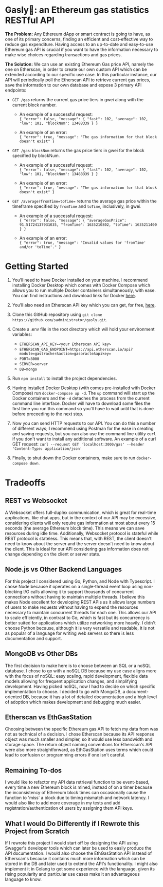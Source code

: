 # Gasly💨: an Ethereum gas statistics RESTful API
**The Problem:**
Any Ethereum dApp or smart contract is going to have, as one of its primary concerns, finding an efficient and cost-effective way to reduce gas expenditure. Having access to an up-to-date and easy-to-use Ethereum gas API is crucial if you want to have the information necessary to make wise choices regarding transactions and gas prices.

**The Solution:**
We can use an existing Ethereum Gas price API, namely the one on Etherscan, in order to create our own custom API which can be extended according to our specific use case. In this particular instance, our API will periodically poll the Etherscan API to retrieve current gas prices, save the information to our own database and expose 3 primary API endpoints:
 - `GET /gas` returns the current gas price tiers in gwei along with the current block number.
   - An example of a successful request:  
   `{
      "error": false,
      "message": {
        "fast": 102,
        "average": 102,
        "low": 101,
        "blockNum": 13488339
      }
    }`
    
    - An example of an error:  
   `{
      "error": true,
      "message": "The gas information for that block doesn't exist"
    }`
    
 - `GET /gas:blockNum` returns the gas price tiers in gwei for the block specified by blockNum.
   - An example of a successful request:  
   `{
      "error": false,
      "message": {
        "fast": 102,
        "average": 102,
        "low": 101,
        "blockNum": 13488339
      }
    }`
    
   - An example of an error:  
   `{
      "error": true,
      "message": "The gas information for that block doesn't exist"
    }`
    
 - `GET /average?fromTime=toTime=` returns the average gas price within the timeframe specified by `fromTime` and `toTime`, inclusively, in gwei.
   - An example of a successful request:  
   `{
      "error": false,
      "message": {
        "averageGasPrice": 91.51724137931035,
        "fromTime": 1635210802,
        "toTime": 1635211400
      }
    }`
    
   - An example of an error:  
   `{
      "error": true,
      "message": "Invalid values for 'fromTime' and/or 'toTime'."
    }`

# Getting Started
1. You'll need to have Docker installed on your machine. I recommend installing Docker Desktop which comes with Docker Compose which allows you to run multiple Docker containers simultaneously, with ease. You can find instructions and download links for Docker [here](https://docs.docker.com/get-docker/).

2. You'll also need an Etherscan API key which you can get, for free, [here](https://etherscan.io/myapikey).

3. Clone this GitHub repository using `git clone https://github.com/sadministrator/gasly.git`.

4. Create a .env file in the root directory which will hold your environment variables:
   - `ETHERSCAN_API_KEY=<your Etherscan API key>`
   - `ETHERSCAN_GAS_ENDPOINT=https://api.etherscan.io/api?module=gastracker&action=gasoracle&apikey=`
   - `PORT=3000`
   - `SERVER=server`
   - `DB=mongo`

5. Run `npm install` to install the project dependencies.

6. Having installed Docker Desktop (with comes pre-installed with Docker Compose) run `docker-compose up -d`. The `up` command will start up the Docker containers and the `-d` detaches the process from the current command line interface. Docker will have to download some files the first time you run this command so you'll have to wait until that is done before proceeding to the next step.

7. Now you can send HTTP requests to our API. You can do this a number of different ways; I recommend using Postman for the ease in creating and saving requests, but you can also use the command line utility `curl` if you don't want to install any additional software. An example of a curl GET request: `curl --request GET 'localhost:3000/gas' --header 'Content-Type: application/json'`

8. Finally, to shut down the Docker containers, make sure to run `docker-compose down`.

# Tradeoffs
## REST vs Websocket
A Websocket offers full-duplex communication, which is great for real-time applications, like chat apps, but in the context of our API may be excessive, considering clients will only require gas information at most about every 15 seconds (the average Ethereum block time). This means we can save resources during idle time. Additionally, Websocket protocol is stateful while REST protocol is stateless. This means that, with REST, the client doesn't need to know about the server and the server doesn't need to know about the client. This is ideal for our API considering gas information does not change depending on the client or server state.

## Node.js vs Other Backend Languages
For this project I considered using Go, Python, and Node with Typescript. I chose Node because it operates on a single-thread event loop using non-blocking I/O calls allowing it to support thousands of concurrent connections without having to maintain multiple threads. I believe this makes Node excellent for developing REST APIs as it allows large numbers of users to make requests without having to expend the resources necessary to maintain concurrent threads for each one. This allows our API to scale efficiently, in contrast to Go, which *is* fast but its concurrency is better suited for applications which utilize networking more heavily. I didn't choose Python because, although it is very versatile and readable, it is not as popular of a language for writing web servers so there is less documentation and support.

## MongoDB vs Other DBs
The first decision to make here is to choose between an SQL or a noSQL database. I chose to go with a noSQL DB because my use case aligns more with the focus of noSQL: easy scaling, rapid development, flexible data models allowing for frequent application changes, and simplifying development. Having picked noSQL, now I had to decide on which specific implementation to choose. I decided to go with MongoDB, a document-oriented DB, because it has a lot of detailed documentation and a high level of adoption which makes development and debugging much easier.

## Etherscan vs EthGasStation
Choosing between the specific Ethereum gas API to fetch my data from was not as technical of a decision. I chose Etherscan because its API response object was much smaller and simpler, so it would use less bandwidth and storage space. The return object naming conventions for Etherscan's API were also more straightforward, as EthGasStation uses terms which could lead to confusion or programming errors if one isn't careful.

## Remaining To-dos
I would like to refactor my API data retrieval function to be event-based, every time a new Ethereum block is mined, instead of on a timer because the inconsistency of Ethereum block times can occasionally cause the function to 'miss' a block due to timing mismatch and network latency. I would also like to add more coverage in my tests and add registration/authentication of users by assigning them API keys.

## What I would Do Differently if I Rewrote this Project from Scratch
If I rewrote this project I would start off by designing the API using Swagger's developer tools which can later be used to easily produce the API documentation. I would also choose the EthGasStation API instead of Etherscan's because it contains much more information which can be stored in the DB and later used to extend the API's functionality. I  might also implement it in Golang to get some experience with the language, given its rising popularity and particular use cases make it an advantageous language to know.

